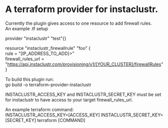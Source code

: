 # A terraform provider for instaclustr.  
Currently the plugin gives access to one resource to add firewall rules.  
An example .tf setup

provider "instaclustr" "test"{}

resource "instaclustr_firewallrule" "foo" {  
rule = "[IP_ADDRESS_TO_ADD]>"  
  firewall_rules_url = "https://api.instaclustr.com/provisioning/v1/[YOUR_CLUSTER]/firewallRules"  
}

To build this plugin run:  
go build -o terraform-provider-instaclustr

INSTACLUSTR_ACCESS_KEY and INSTACLUSTR_SECRET_KEY must be set for instaclustr to have access to your target firewall_rules_url.

An example terraform command:  
INSTACLUSTR_ACCESS_KEY=[ACCESS_KEY] INSTACLUSTR_SECRET_KEY=[SECRET_KEY] terraform [COMMAND]
